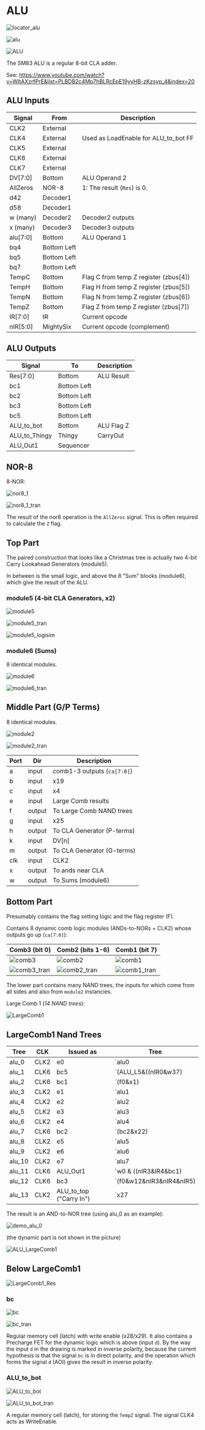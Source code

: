 # ALU

![locator_alu](/imgstore/locator_alu.png)

![alu](/imgstore/alu.jpg)

![ALU](/HDL/Design/ALU.png)

The SM83 ALU is a regular 8-bit CLA adder.

See: https://www.youtube.com/watch?v=WItAXzrfPrE&list=PLBDB2c4Mp7hBLRcEpE19yyHB-zKzsyp_4&index=20

## ALU Inputs

|Signal|From|Description|
|---|---|---|
|CLK2|External| |
|CLK4|External|Used as LoadEnable for ALU_to_bot FF|
|CLK5|External| |
|CLK6|External| |
|CLK7|External| |
|DV\[7:0\]|Bottom|ALU Operand 2|
|AllZeros|NOR-8|1: The result (`Res`) is 0.|
|d42|Decoder1| |
|d58|Decoder1| |
|w (many)|Decoder2|Decoder2 outputs|
|x (many)|Decoder3|Decoder3 outputs|
|alu\[7:0\]|Bottom|ALU Operand 1|
|bq4|Bottom Left| |
|bq5|Bottom Left| |
|bq7|Bottom Left| |
|TempC|Bottom|Flag C from temp Z register (zbus\[4\])|
|TempH|Bottom|Flag H from temp Z register (zbus\[5\])|
|TempN|Bottom|Flag N from temp Z register (zbus\[6\])|
|TempZ|Bottom|Flag Z from temp Z register (zbus\[7\])|
|IR\[7:0\]|IR|Current opcode|
|nIR\[5:0\]|MightySix|Current opcode (complement)|

## ALU Outputs

|Signal|To|Description|
|---|---|---|
|Res\[7:0\]|Bottom|ALU Result|
|bc1|Bottom Left| |
|bc2|Bottom Left| |
|bc3|Bottom Left| |
|bc5|Bottom Left| |
|ALU_to_bot|Bottom|ALU Flag Z|
|ALU_to_Thingy|Thingy|CarryOut|
|ALU_Out1|Sequencer| |

## NOR-8

8-NOR:

![nor8_1](/imgstore/modules/nor8_1.jpg)

![nor8_1_tran](/imgstore/modules/nor8_1_tran.jpg)

The result of the nor8 operation is the `AllZeros` signal. This is often required to calculate the `Z` flag.

## Top Part

The paired construction that looks like a Christmas tree is actually two 4-bit Carry Lookahead Generators (module5).

In between is the small logic, and above the 8 "Sum" blocks (module6), which give the result of the ALU.

### module5 (4-bit CLA Generators, x2)

![module5](/imgstore/modules/module5.jpg)

![module5_tran](/imgstore/modules/module5_tran.jpg)

![module5_logisim](/logisim/module5_logisim.png)

### module6 (Sums)

8 identical modules.

![module6](/imgstore/modules/module6.jpg)

![module6_tran](/imgstore/modules/module6_tran.jpg)

## Middle Part (G/P Terms)

8 identical modules.

![module2](/imgstore/modules/module2.jpg)

![module2_tran](/imgstore/modules/module2_tran.jpg)

|Port|Dir|Description|
|---|---|---|
|a|input|comb1-3 outputs (`ca[7:0]`)|
|b|input|x19|
|c|input|x4|
|e|input|Large Comb results|
|f|output|To Large Comb NAND trees|
|g|input|x25|
|h|output|To CLA Generator (P-terms)|
|k|input|DV\[n\]|
|m|output|To CLA Generator (G-terms)|
|clk|input|CLK2|
|x|output|To ands near CLA|
|w|output|To Sums (module6)|

## Bottom Part

Presumably contains the flag setting logic and the flag register (F).

Contains 8 dynamic comb logic modules (ANDs-to-NORs + CLK2) whose outputs go up (`ca[7:0]`):

|Comb3 (bit 0)|Comb2 (bits 1-6)|Comb1 (bit 7)|
|---|---|---|
|![comb3](/imgstore/modules/comb3.jpg)|![comb2](/imgstore/modules/comb2.jpg)|![comb1](/imgstore/modules/comb1.jpg)|
|![comb3_tran](/imgstore/modules/comb3_tran.jpg)|![comb2_tran](/imgstore/modules/comb2_tran.jpg)|![comb1_tran](/imgstore/modules/comb1_tran.jpg)|

The lower part contains many NAND trees, the inputs for which come from all sides and also from `module2` instancies.

Large Comb 1 (_14 NAND trees_):

![LargeComb1](/imgstore/LargeComb1.jpg)

## LargeComb1 Nand Trees

|Tree|CLK|Issued as|Tree|
|---|---|---|---|
|alu_0|CLK2|e0|`alu0 | (w24&nIR3&nIR4&nIR5) | (w10&(IR3|IR4|IR5))`|
|alu_1|CLK6|bc5|`(ALU_L5&((nIR0&w37)|x10)) | (ALU_L3&x12) | x26 | w12 | x19 | (TempH&d58)`|
|alu_2|CLK6|bc1|`(f0&x1) | (TempC&d58) | (~bc1&IR3&x21) | (x21&nIR3) | (x10&ALU_to_Thingy) | (x22&(bc1|(~bc2&ALU_to_Thingy))) | (bc1&x26) | (f7&x0) | (ALU_L0&x11)`|
|alu_3|CLK2|e1|`alu1 | (w24&IR3&nIR4&nIR5) | (w10&(nIR3|IR4|IR5)) | (x22&(bc5|(~bc2&bq4)))`|
|alu_4|CLK2|e2|`alu2 | (w24&nIR3&IR4&nIR5) | (w10&(IR3|nIR4|IR5)) | (x22&~bc2&(bq4|bc5))`|
|alu_5|CLK2|e3|`alu3 | (w24&IR3&IR4&nIR5) | (w10&(nIR3|nIR4|IR5)) | (x22&bc2&bc5)`|
|alu_6|CLK2|e4|`alu4 | (w24&nIR3&nIR4&IR5) | (w10&(IR3|IR4|nIR5)) | (x22&bc2&bc5)`|
|alu_7|CLK6|bc2|`(bc2&x22) | x12 | x26 | (TempN&d58)`|
|alu_8|CLK2|e5|`alu5 | (w24&IR3&nIR4&IR5) | (w10&(nIR3|IR4|nIR5)) | (bc2&x22&((bc1&~bc5)|(bc1&bc5))) | (~bc2&x22&((bq5)|(bc1)|(bq4&bq7)))`|
|alu_9|CLK2|e6|`alu6 | (w24&nIR3&IR4&IR5) | (w10&(IR3|nIR4|nIR5)) | (bc2&x22&(~bc1&bc5)) | (~bc2&x22&((bq4&bq7)|(bc1)|(bq5)))`|
|alu_10|CLK2|e7|`alu7 | (w24&IR3&IR4&IR5) | (w10&(nIR3|nIR4|nIR5)) | (bc2&x22&(bc1|bc5))`|
|alu_11|CLK6|ALU_Out1|`w0 & ((nIR3&IR4&bc1) | (IR3&IR4&~bc1) | (IR3&nIR4&~bc3) | (nIR3&nIR4&bc3))`|
|alu_12|CLK6|bc3|`(f0&w12&nIR3&nIR4&nIR5) | (f1&w12&IR3&nIR4&nIR5) | (f2&w12&nIR3&IR4&nIR5) | (f3&w12&IR3&IR4&nIR5) | (f4&w12&nIR3&nIR4&IR5) | (f5&w12&IR3&nIR4&IR5) | (f6&w12&nIR3&IR4&IR5) | (f7&w12&IR3&IR4&IR5) | (AllZeros&(d42|w3|w37|x22)) | (d58&TempZ) | (bc3&(x26|w15|x21|w19))`|
|alu_13|CLK2|ALU_to_top ("Carry In")|`x27 | (w37&nIR0) | (w9&bc1) | (x24&(nIR3|~bc1)) | (w19&bc1) | (x23&IR3)`|

The result is an AND-to-NOR tree (using alu_0 as an example):

![demo_alu_0](/imgstore/demo_alu_0.jpg)

(the dynamic part is not shown in the picture)

![ALU_LargeComb1](/HDL/Design/ALU_LargeComb1.png)

## Below LargeComb1

![LargeComb1_Res](/imgstore/LargeComb1_Res.jpg)

### bc

![bc](/imgstore/modules/bc.jpg)

![bc_tran](/imgstore/modules/bc_tran.jpg)

Regular memory cell (latch) with write enable (x28/x29). It also contains a Precharge FET for the dynamic logic which is above (input `d`). By the way the input `d` in the drawing is marked in inverse polarity, because the current hypothesis is that the signal `bc` is in direct polarity, and the operation which forms the signal `d` (AOI) gives the result in inverse polarity.

### ALU_to_bot

![ALU_to_bot](/imgstore/modules/ALU_to_bot.jpg)

![ALU_to_bot_tran](/imgstore/modules/ALU_to_bot_tran.jpg)

A regular memory cell (latch), for storing the `TempZ` signal. The signal CLK4 acts as WriteEnable.
